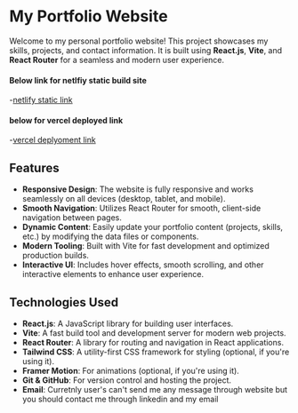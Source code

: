 # My Portfolio Website

Welcome to my personal portfolio website! This project showcases my skills, projects, and contact information. It is built using **React.js**, **Vite**, and **React Router** for a seamless and modern user experience.

####  Below link for netlfiy static build site
-[netlify static link](https://aks-avinash.netlify.app/)

#### below for vercel deployed link
-[vercel deplyoment link](https://aksavinash.vercel.app/)

## Features

- **Responsive Design**: The website is fully responsive and works seamlessly on all devices (desktop, tablet, and mobile).
- **Smooth Navigation**: Utilizes React Router for smooth, client-side navigation between pages.
- **Dynamic Content**: Easily update your portfolio content (projects, skills, etc.) by modifying the data files or components.
- **Modern Tooling**: Built with Vite for fast development and optimized production builds.
- **Interactive UI**: Includes hover effects, smooth scrolling, and other interactive elements to enhance user experience.

## Technologies Used

- **React.js**: A JavaScript library for building user interfaces.
- **Vite**: A fast build tool and development server for modern web projects.
- **React Router**: A library for routing and navigation in React applications.
- **Tailwind CSS**: A utility-first CSS framework for styling (optional, if you're using it).
- **Framer Motion**: For animations (optional, if you're using it).
- **Git & GitHub**: For version control and hosting the project.
- **Email**: Curretnly user's can't send me any message through website but you should contact me through linkedin and my email 
